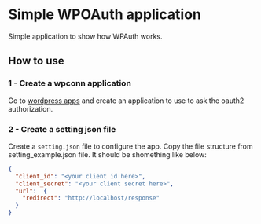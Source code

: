 
# Simple WPOAuth application

Simple application to show how WPAuth works.

## How to use

### 1 - Create a wpconn application

Go to [wordpress apps](https://developer.wordpress.com/apps) and
create an application to use to ask the oauth2 authorization.

### 2 - Create a setting json file

Create a `setting.json` file to configure the app. Copy the file structure
from setting_example.json file. It should be shomething like below:

```json
{
  "client_id": "<your client id here>",
  "client_secret": "<your client secret here>",
  "url":  {
    "redirect": "http://localhost/response"
  }
}
```
